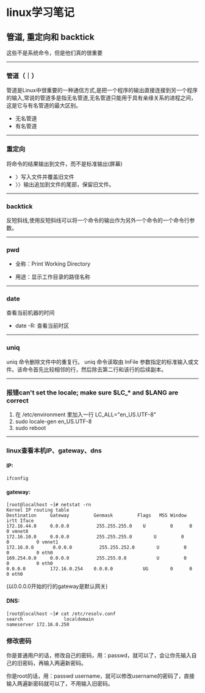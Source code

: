 linux学习笔记
===========

## 管道, 重定向和 backtick

这些不是系统命令，但是他们真的很重要

---

### 管道（｜）

管道是Linux中很重要的一种通信方式,是把一个程序的输出直接连接到另一个程序的输入,常说的管道多是指无名管道,无名管道只能用于具有亲缘关系的进程之间，这是它与有名管道的最大区别。

* 无名管道
* 有名管道

---

### 重定向

将命令的结果输出到文件，而不是标准输出(屏幕)

* 〉写入文件并覆盖旧文件
* 〉〉输出追加到文件的尾部，保留旧文件。

---

### backtick

反短斜线,使用反短斜线可以将一个命令的输出作为另外一个命令的一个命令行参数。

---

### pwd

* 全称：Print Working Directory

* 用途：显示工作目录的路径名称

---

### date

查看当前机器的时间

* date -R: 查看当前时区

---

### uniq

uniq 命令删除文件中的重复行。 uniq 命令读取由 InFile 参数指定的标准输入或文件。该命令首先比较相邻的行，然后除去第二行和该行的后续副本。

---

###  报错can't set the locale; make sure $LC\_* and $LANG are correct

1. 在 /etc/environment 里加入一行 LC\_ALL="en\_US.UTF-8"
2. sudo locale-gen en\_US.UTF-8
3. sudo reboot

---

### linux查看本机IP、gateway、dns

#### IP: 

    ifconfig

#### gateway:

    [root@localhost ~]# netstat -rn
    Kernel IP routing table
    Destination     Gateway         Genmask         Flags   MSS Window irtt Iface
    172.16.44.0     0.0.0.0          255.255.255.0    U         0      0          0 vmnet8
    172.16.10.0     0.0.0.0          255.255.255.0        U         0      0          0 vmnet1
    172.16.0.0       0.0.0.0          255.255.252.0        U         0      0          0 eth0
    169.254.0.0     0.0.0.0          255.255.0.0           U         0      0          0 eth0
    0.0.0.0         172.16.0.254    0.0.0.0           UG        0      0          0 eth0

(以0.0.0.0开始的行的gateway是默认网关)

#### DNS:

    [root@localhost ~]# cat /etc/resolv.conf
    search               localdomain
    nameserver 172.16.0.250

### 修改密码

你是普通用户的话，修改自己的密码，用：passwd，就可以了，会让你先输入自己的旧密码，再输入两遍新密码。

你是root的话，用：passwd username，就可以修改username的密码了，直接输入两遍新密码就可以了，不用输入旧密码。
